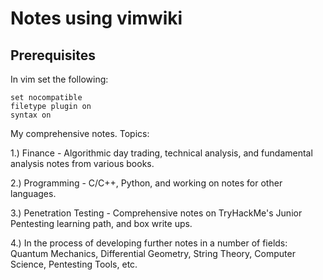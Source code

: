 # Notes using vimwiki

## Prerequisites
In vim set the following:

``` 
set nocompatible
filetype plugin on
syntax on
```
My comprehensive notes. Topics:

1.) Finance - Algorithmic day trading, technical analysis, and fundamental analysis notes from various books.

2.) Programming - C/C++, Python, and working on notes for other languages.

3.) Penetration Testing - Comprehensive notes on TryHackMe's Junior Pentesting learning path, and box write ups.

4.) In the process of developing further notes in a number of fields: Quantum Mechanics, Differential Geometry, String Theory, Computer Science, Pentesting Tools, etc.
